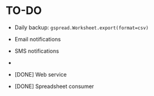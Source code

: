 TO-DO
=====

* Daily backup:  `gspread.Worksheet.export(format=csv)`
* Email notifications
* SMS notifications
* 

* [DONE] Web service
* [DONE] Spreadsheet consumer
